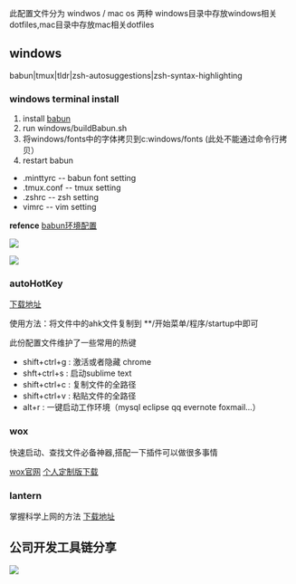 

此配置文件分为 windwos / mac os 两种
windows目录中存放windows相关dotfiles,mac目录中存放mac相关dotfiles

## windows 
babun|tmux|tldr|zsh-autosuggestions|zsh-syntax-highlighting

### windows terminal install

1. install [babun](http://projects.reficio.org/babun/download) 
2. run windows/buildBabun.sh
3. 将windows/fonts中的字体拷贝到c:windows/fonts (此处不能通过命令行拷贝）
4. restart babun

* .minttyrc -- babun font setting 
* .tmux.conf -- tmux setting
* .zshrc -- zsh setting
* vimrc -- vim setting

**refence**
[babun环境配置](http://www.rxna.cn/post/wiki/babun-pei-zhi)

![](http://ww2.sinaimg.cn/large/8a0ce11egw1f77b0rh5kej216n0u5jt2.jpg)

![](http://ww3.sinaimg.cn/large/8a0ce11egw1f77b1nau07j216n0u5wiw.jpg)

### autoHotKey

[下载地址](https://autohotkey.com/download/ahk-install.exe)

使用方法：将文件中的ahk文件复制到 **/开始菜单/程序/startup中即可

此份配置文件维护了一些常用的热键

* shift+ctrl+g : 激活或者隐藏 chrome
* shft+ctrl+s : 启动sublime text
* shift+ctrl+c : 复制文件的全路径
* shift+ctrl+v : 粘贴文件的全路径
* alt+r : 一键启动工作环境（mysql eclipse qq evernote foxmail...）

### wox

快速启动、查找文件必备神器,搭配一下插件可以做很多事情

[wox官网](www.getwox.com)
[个人定制版下载](https://pan.baidu.com/s/1i50P3Wp)

### lantern

掌握科学上网的方法
[下载地址](www.github.com/getlantern/lantern)

## 公司开发工具链分享
![](http://ww1.sinaimg.cn/large/8a0ce11egw1f7bjmq8xy3j20le0jqack.jpg)
